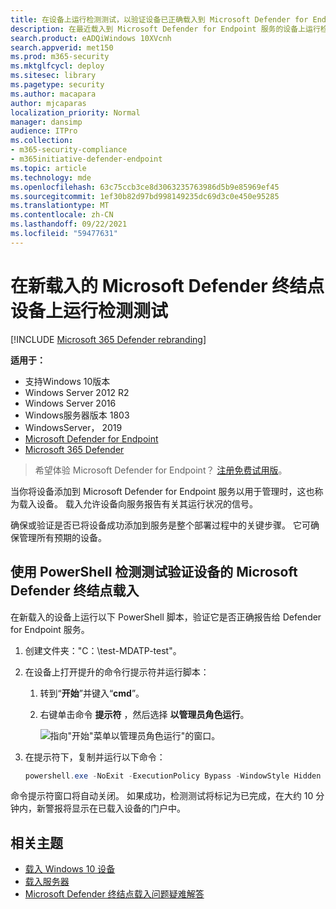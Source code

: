 ```yaml
---
title: 在设备上运行检测测试，以验证设备已正确载入到 Microsoft Defender for Endpoint
description: 在最近载入到 Microsoft Defender for Endpoint 服务的设备上运行检测测试脚本，以验证是否正确添加了该脚本。
search.product: eADQiWindows 10XVcnh
search.appverid: met150
ms.prod: m365-security
ms.mktglfcycl: deploy
ms.sitesec: library
ms.pagetype: security
ms.author: macapara
author: mjcaparas
localization_priority: Normal
manager: dansimp
audience: ITPro
ms.collection:
- m365-security-compliance
- m365initiative-defender-endpoint
ms.topic: article
ms.technology: mde
ms.openlocfilehash: 63c75ccb3ce8d3063235763986d5b9e85969ef45
ms.sourcegitcommit: 1ef30b82d97bd998149235dc69d3c0e450e95285
ms.translationtype: MT
ms.contentlocale: zh-CN
ms.lasthandoff: 09/22/2021
ms.locfileid: "59477631"
---
```

# <a name="run-a-detection-test-on-a-newly-onboarded-microsoft-defender-for-endpoint-device"></a>在新载入的 Microsoft Defender 终结点设备上运行检测测试

[!INCLUDE [Microsoft 365 Defender rebranding](../../includes/microsoft-defender.md)]


**适用于：**
- 支持Windows 10版本
- Windows Server 2012 R2
- Windows Server 2016
- Windows服务器版本 1803
- WindowsServer， 2019
- [Microsoft Defender for Endpoint](https://go.microsoft.com/fwlink/?linkid=2154037)
- [Microsoft 365 Defender](https://go.microsoft.com/fwlink/?linkid=2118804)

> 希望体验 Microsoft Defender for Endpoint？ [注册免费试用版](https://signup.microsoft.com/create-account/signup?products=7f379fee-c4f9-4278-b0a1-e4c8c2fcdf7e&ru=https://aka.ms/MDEp2OpenTrial?ocid=docs-wdatp-exposedapis-abovefoldlink)。

当你将设备添加到 Microsoft Defender for Endpoint 服务以用于管理时，这也称为载入设备。 载入允许设备向服务报告有关其运行状况的信号。

确保或验证是否已将设备成功添加到服务是整个部署过程中的关键步骤。 它可确保管理所有预期的设备。 

## <a name="verify-microsoft-defender-for-endpoint-onboarding-of-a-device-using-a-powershell-detection-test"></a>使用 PowerShell 检测测试验证设备的 Microsoft Defender 终结点载入

在新载入的设备上运行以下 PowerShell 脚本，验证它是否正确报告给 Defender for Endpoint 服务。

1. 创建文件夹："C：\test-MDATP-test"。
2. 在设备上打开提升的命令行提示符并运行脚本：

   1. 转到“**开始**”并键入“**cmd**”。

   1. 右键单击命令 **提示符** ，然后选择 **以管理员角色运行**。

      ![指向"开始"菜单以管理员角色运行"的窗口。](images/run-as-admin.png)

3. 在提示符下，复制并运行以下命令：

   ```powershell
   powershell.exe -NoExit -ExecutionPolicy Bypass -WindowStyle Hidden $ErrorActionPreference = 'silentlycontinue';(New-Object System.Net.WebClient).DownloadFile('http://127.0.0.1/1.exe', 'C:\\test-MDATP-test\\invoice.exe');Start-Process 'C:\\test-MDATP-test\\invoice.exe'
   ```

命令提示符窗口将自动关闭。 如果成功，检测测试将标记为已完成，在大约 10 分钟内，新警报将显示在已载入设备的门户中。

## <a name="related-topics"></a>相关主题

- [载入 Windows 10 设备](configure-endpoints.md)
- [载入服务器](configure-server-endpoints.md)
- [Microsoft Defender 终结点载入问题疑难解答](/microsoft-365/security/defender-endpoint/troubleshoot-onboarding)
